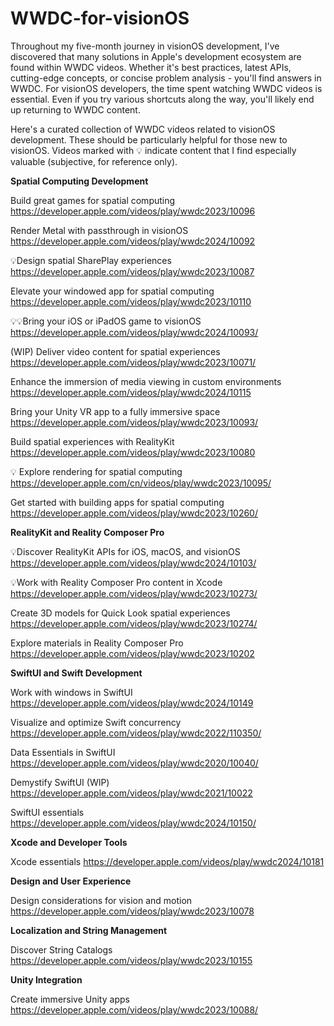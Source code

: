 # WWDC-for-visionOS

Throughout my five-month journey in visionOS development, I've discovered that many solutions in Apple's development ecosystem are found within WWDC videos. Whether it's best practices, latest APIs, cutting-edge concepts, or concise problem analysis - you'll find answers in WWDC. For visionOS developers, the time spent watching WWDC videos is essential. Even if you try various shortcuts along the way, you'll likely end up returning to WWDC content.

Here's a curated collection of WWDC videos related to visionOS development. These should be particularly helpful for those new to visionOS. Videos marked with 💡 indicate content that I find especially valuable (subjective, for reference only).

**Spatial Computing Development**

Build great games for spatial computing
https://developer.apple.com/videos/play/wwdc2023/10096

Render Metal with passthrough in visionOS
https://developer.apple.com/videos/play/wwdc2024/10092

💡Design spatial SharePlay experiences
https://developer.apple.com/videos/play/wwdc2023/10087

Elevate your windowed app for spatial computing
https://developer.apple.com/videos/play/wwdc2023/10110

💡💡Bring your iOS or iPadOS game to visionOS
https://developer.apple.com/videos/play/wwdc2024/10093/

(WIP) Deliver video content for spatial experiences
https://developer.apple.com/videos/play/wwdc2023/10071/

Enhance the immersion of media viewing in custom environments
https://developer.apple.com/videos/play/wwdc2024/10115

Bring your Unity VR app to a fully immersive space
https://developer.apple.com/videos/play/wwdc2023/10093/

Build spatial experiences with RealityKit
https://developer.apple.com/videos/play/wwdc2023/10080

💡 Explore rendering for spatial computing
https://developer.apple.com/cn/videos/play/wwdc2023/10095/

Get started with building apps for spatial computing
https://developer.apple.com/videos/play/wwdc2023/10260/

**RealityKit and Reality Composer Pro**

💡Discover RealityKit APIs for iOS, macOS, and visionOS
https://developer.apple.com/videos/play/wwdc2024/10103/

💡Work with Reality Composer Pro content in Xcode
https://developer.apple.com/videos/play/wwdc2023/10273/

Create 3D models for Quick Look spatial experiences
https://developer.apple.com/videos/play/wwdc2023/10274/

Explore materials in Reality Composer Pro
https://developer.apple.com/videos/play/wwdc2023/10202

**SwiftUI and Swift Development**

Work with windows in SwiftUI
https://developer.apple.com/videos/play/wwdc2024/10149

Visualize and optimize Swift concurrency
https://developer.apple.com/videos/play/wwdc2022/110350/

Data Essentials in SwiftUI
https://developer.apple.com/videos/play/wwdc2020/10040/

Demystify SwiftUI (WIP)
https://developer.apple.com/videos/play/wwdc2021/10022

SwiftUI essentials
https://developer.apple.com/videos/play/wwdc2024/10150/

**Xcode and Developer Tools**

Xcode essentials
https://developer.apple.com/videos/play/wwdc2024/10181

**Design and User Experience**

Design considerations for vision and motion
https://developer.apple.com/videos/play/wwdc2023/10078

**Localization and String Management**

Discover String Catalogs
https://developer.apple.com/videos/play/wwdc2023/10155

**Unity Integration**

Create immersive Unity apps
https://developer.apple.com/videos/play/wwdc2023/10088/